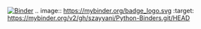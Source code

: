 [![Binder](https://mybinder.org/badge_logo.svg)](https://mybinder.org/v2/gh/szayyani/Python-Binders.git/HEAD)
.. image:: https://mybinder.org/badge_logo.svg
 :target: https://mybinder.org/v2/gh/szayyani/Python-Binders.git/HEAD
